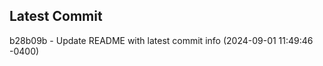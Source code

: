 
## Latest Commit
b28b09b - Update README with latest commit info (2024-09-01 11:49:46 -0400) <Yunxi-Zhou>
